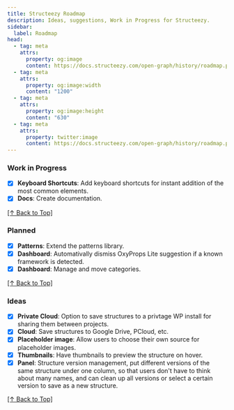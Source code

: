 ```yaml
---
title: Structeezy Roadmap
description: Ideas, suggestions, Work in Progress for Structeezy.
sidebar:
  label: Roadmap
head:
  - tag: meta
    attrs:
      property: og:image
      content: https://docs.structeezy.com/open-graph/history/roadmap.png
  - tag: meta
    attrs:
      property: og:image:width
      content: "1200"
  - tag: meta
    attrs:
      property: og:image:height
      content: "630"
  - tag: meta
    attrs:
      property: twitter:image
      content: https://docs.structeezy.com/open-graph/history/roadmap.png
---
```


### Work in Progress

- [x] **Keyboard Shortcuts**: Add keyboard shortcuts for instant addition of the most common elements.
- [x] **Docs**: Create documentation.

[[↑ Back to Top]](#top)

### Planned

- [x] **Patterns**: Extend the patterns library.
- [x] **Dashboard**: Automativally dismiss OxyProps Lite suggestion if a known framework is detected.
- [x] **Dashboard**: Manage and move categories.

[[↑ Back to Top]](#top)

### Ideas

- [x] **Private Cloud**: Option to save structures to a privtage WP install for sharing them between projects.
- [x] **Cloud**: Save structures to Google Drive, PCloud, etc.
- [x] **Placeholder image**: Allow users to choose their own source for placeholder images.
- [x] **Thumbnails**: Have thumbnails to preview the structure on hover.
- [x] **Panel**: Structure version management, put different versions of the same structure under one column, so that users don't have to think about many names, and can clean up all versions or select a certain version to save as a new structure.

[[↑ Back to Top]](#top)